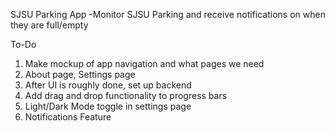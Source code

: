 SJSU Parking App
  -Monitor SJSU Parking and receive notifications on when they are full/empty


To-Do 
  1. Make mockup of app navigation and what pages we need
  2. About page, Settings page
  3. After UI is roughly done, set up backend
  4. Add drag and drop functionality to progress bars
  5. Light/Dark Mode toggle in settings page
  6. Notifications Feature
